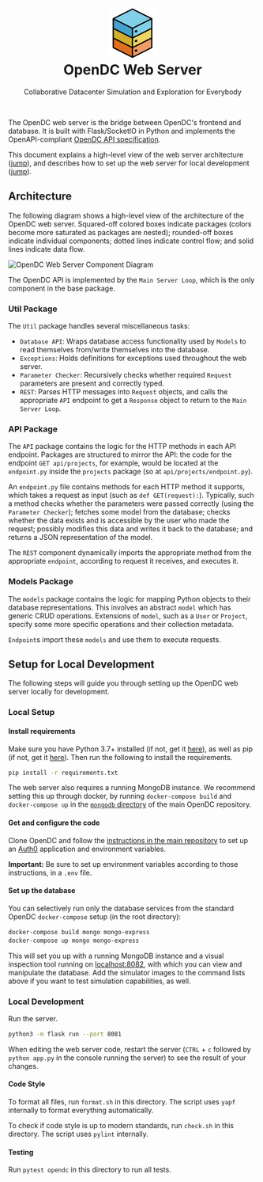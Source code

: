 <h1 align="center">
    <img src="../../docs/images/logo.png" width="100" alt="OpenDC">
    <br>
    OpenDC Web Server
</h1>
<p align="center">
    Collaborative Datacenter Simulation and Exploration for Everybody
</p>

<br>

The OpenDC web server is the bridge between OpenDC's frontend and database. It is built with Flask/SocketIO in Python
and implements the OpenAPI-compliant [OpenDC API specification](../../opendc-api-spec.yml).

This document explains a high-level view of the web server architecture ([jump](#architecture)), and describes how to
set up the web server for local development ([jump](#setup-for-local-development)).

## Architecture

The following diagram shows a high-level view of the architecture of the OpenDC web server. Squared-off colored boxes
indicate packages (colors become more saturated as packages are nested); rounded-off boxes indicate individual
components; dotted lines indicate control flow; and solid lines indicate data flow.

![OpenDC Web Server Component Diagram](docs/component-diagram.png)

The OpenDC API is implemented by the `Main Server Loop`, which is the only component in the base package.

### Util Package

The `Util` package handles several miscellaneous tasks:

* `Database API`: Wraps database access functionality used by `Models` to read themselves from/write themselves into the
  database.
* `Exceptions`: Holds definitions for exceptions used throughout the web server.
* `Parameter Checker`: Recursively checks whether required `Request` parameters are present and correctly typed.
* `REST`: Parses HTTP messages into `Request` objects, and calls the appropriate `API` endpoint to get a `Response`
  object to return to the `Main Server Loop`.

### API Package

The `API` package contains the logic for the HTTP methods in each API endpoint. Packages are structured to mirror the
API: the code for the endpoint `GET api/projects`, for example, would be located at the `endpoint.py` inside
the `projects` package (so at `api/projects/endpoint.py`).

An `endpoint.py` file contains methods for each HTTP method it supports, which takes a request as input (such
as `def GET(request):`). Typically, such a method checks whether the parameters were passed correctly (using
the `Parameter Checker`); fetches some model from the database; checks whether the data exists and is accessible by the
user who made the request; possibly modifies this data and writes it back to the database; and returns a JSON
representation of the model.

The `REST` component dynamically imports the appropriate method from the appropriate `endpoint`, according to request it
receives, and executes it.

### Models Package

The `models` package contains the logic for mapping Python objects to their database representations. This involves an
abstract `model` which has generic CRUD operations. Extensions of `model`, such as a `User` or `Project`, specify some
more specific operations and their collection metadata.

`Endpoint`s import these `models` and use them to execute requests.

## Setup for Local Development

The following steps will guide you through setting up the OpenDC web server locally for development.

### Local Setup

#### Install requirements

Make sure you have Python 3.7+ installed (if not, get it [here](https://www.python.org/)), as well as pip (if not, get
it [here](https://pip.pypa.io/en/stable/installing/)). Then run the following to install the requirements.

```bash
pip install -r requirements.txt
```

The web server also requires a running MongoDB instance. We recommend setting this up through docker, by
running `docker-compose build` and `docker-compose up` in the [`mongodb` directory](../../database) of the main OpenDC
repository.

#### Get and configure the code

Clone OpenDC and follow the [instructions in the main repository](../../) to set up an [Auth0](https://auth0.com)
application and environment variables.

**Important:** Be sure to set up environment variables according to those instructions, in a `.env` file.

#### Set up the database

You can selectively run only the database services from the standard OpenDC `docker-compose` setup (in the root
directory):

```bash
docker-compose build mongo mongo-express
docker-compose up mongo mongo-express
```

This will set you up with a running MongoDB instance and a visual inspection tool running
on [localhost:8082](http://localhost:8082), with which you can view and manipulate the database. Add the simulator
images to the command lists above if you want to test simulation capabilities, as well.

### Local Development

Run the server.

```bash
python3 -m flask run --port 8081
```

When editing the web server code, restart the server (`CTRL` + `c` followed by `python app.py` in the console running
the server) to see the result of your changes.

#### Code Style

To format all files, run `format.sh` in this directory. The script uses `yapf` internally to format everything
automatically.

To check if code style is up to modern standards, run `check.sh` in this directory. The script uses `pylint` internally.

#### Testing

Run `pytest opendc` in this directory to run all tests.
